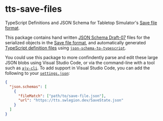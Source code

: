 # tts-save-files

TypeScript Definitions and JSON Schema for Tabletop Simulator's
[Save file format][1].

[1]: https://kb.tabletopsimulator.com/custom-content/save-file-format/

This package contains hand written [JSON Schema Draft-07][2] files for the
serialized objects in the [Save file format][1], and automatically generated
[TypeScript definition files][3] using [`json-schema-to-typescript`][4].

You could use this package to more confindently parse and edit these large
JSON blobs using Visual Studio Code, or via the command-line with a tool such
as [`ajv-cli`][5]. To add support in Visual Studio Code, you can add the
following to your [`settings.json`][6]:

```json
{
  "json.schemas": [
    {
      "fileMatch": ["path/to/save-file.json"],
      "url": "https://tts.swlegion.dev/SaveState.json"
    }
  ]
}
```

[2]: http://json-schema.org/draft-07/schema
[3]: https://www.typescriptlang.org/docs/handbook/declaration-files/introduction.html
[4]: https://www.npmjs.com/package/json-schema-to-typescript
[5]: https://www.npmjs.com/package/ajv-cli
[6]: https://code.visualstudio.com/docs/languages/json#_json-schemas-and-settings
